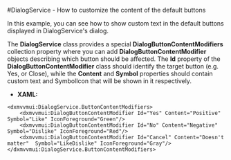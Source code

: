 #DialogService - How to customize the content of the default buttons
 
In this example, you can see how to show custom text in the default buttons displayed in DialogService's dialog.

The **DialogService** class provides a special **DialogButtonContentModifiers** collection property where you can add **DialogButtonContentModifier** objects describing which button should be affected. The **Id** property of the **DialogButtonContentModifier** class should identify the target button (e.g. Yes, or Close), while the **Content** and **Symbol** properties should contain custom text and SymbolIcon that will be shown in it respectively.
 
* **XAML:**
 
```
<dxmvvmui:DialogService.ButtonContentModifiers>
    <dxmvvmui:DialogButtonContentModifier Id="Yes" Content="Positive" Symbol="Like" IconForeground="Green"/>
    <dxmvvmui:DialogButtonContentModifier Id="No" Content="Negative"  Symbol="Dislike" IconForeground="Red"/>
    <dxmvvmui:DialogButtonContentModifier Id="Cancel" Content="Doesn't matter"  Symbol="LikeDislike" IconForeground="Gray"/>
</dxmvvmui:DialogService.ButtonContentModifiers>
``` 
